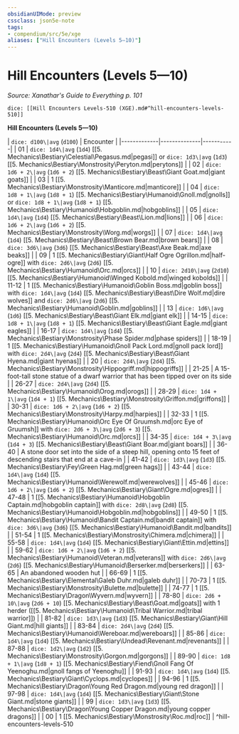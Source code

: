 ```yaml
---
obsidianUIMode: preview
cssclass: json5e-note
tags:
- compendium/src/5e/xge
aliases: ["Hill Encounters (Levels 5—10)"]
---
```

# Hill Encounters (Levels 5—10)
*Source: Xanathar's Guide to Everything p. 101* 

`dice: [[Hill Encounters Levels-510 (XGE).md#^hill-encounters-levels-510]]`

**Hill Encounters (Levels 5—10)**

| `dice: d100\|avg` (`d100`) | Encounter |
|-------------|--------------|-----------|
| 01 | `dice: 1d4\|avg` (`1d4`) [[5. Mechanics\Bestiary\Celestial\Pegasus.md|pegasi]] or `dice: 1d3\|avg` (`1d3`) [[5. Mechanics\Bestiary\Monstrosity\Peryton.md|perytons]] |
| 02 | `dice: 1d6 + 2\|avg` (`1d6 + 2`) [[5. Mechanics\Bestiary\Beast\Giant Goat.md|giant goats]] |
| 03 | 1 [[5. Mechanics\Bestiary\Monstrosity\Manticore.md|manticore]] |
| 04 | `dice: 1d8 + 1\|avg` (`1d8 + 1`) [[5. Mechanics\Bestiary\Humanoid\Gnoll.md|gnolls]] or `dice: 1d8 + 1\|avg` (`1d8 + 1`) [[5. Mechanics\Bestiary\Humanoid\Hobgoblin.md|hobgoblins]] |
| 05 | `dice: 1d4\|avg` (`1d4`) [[5. Mechanics\Bestiary\Beast\Lion.md|lions]] |
| 06 | `dice: 1d6 + 2\|avg` (`1d6 + 2`) [[5. Mechanics\Bestiary\Monstrosity\Worg.md|worgs]] |
| 07 | `dice: 1d4\|avg` (`1d4`) [[5. Mechanics\Bestiary\Beast\Brown Bear.md|brown bears]] |
| 08 | `dice: 3d6\|avg` (`3d6`) [[5. Mechanics\Bestiary\Beast\Axe Beak.md|axe beaks]] |
| 09 | 1 [[5. Mechanics\Bestiary\Giant\Half Ogre Ogrillon.md|half-ogre]] with `dice: 2d6\|avg` (`2d6`) [[5. Mechanics\Bestiary\Humanoid\Orc.md|orcs]] |
| 10 | `dice: 2d10\|avg` (`2d10`) [[5. Mechanics\Bestiary\Humanoid\Winged Kobold.md|winged kobolds]] |
| 11-12 | 1 [[5. Mechanics\Bestiary\Humanoid\Goblin Boss.md|goblin boss]] with `dice: 1d4\|avg` (`1d4`) [[5. Mechanics\Bestiary\Beast\Dire Wolf.md|dire wolves]] and `dice: 2d6\|avg` (`2d6`) [[5. Mechanics\Bestiary\Humanoid\Goblin.md|goblins]] |
| 13 | `dice: 1d6\|avg` (`1d6`) [[5. Mechanics\Bestiary\Beast\Giant Elk.md|giant elk]] |
| 14-15 | `dice: 1d8 + 1\|avg` (`1d8 + 1`) [[5. Mechanics\Bestiary\Beast\Giant Eagle.md|giant eagles]] |
| 16-17 | `dice: 1d4\|avg` (`1d4`) [[5. Mechanics\Bestiary\Monstrosity\Phase Spider.md|phase spiders]] |
| 18-19 | 1 [[5. Mechanics\Bestiary\Humanoid\Gnoll Pack Lord.md|gnoll pack lord]] with `dice: 2d4\|avg` (`2d4`) [[5. Mechanics\Bestiary\Beast\Giant Hyena.md|giant hyenas]] |
| 20 | `dice: 2d4\|avg` (`2d4`) [[5. Mechanics\Bestiary\Monstrosity\Hippogriff.md|hippogriffs]] |
| 21-25 | A 15-foot-tall stone statue of a dwarf warrior that has been tipped over on its side |
| 26-27 | `dice: 2d4\|avg` (`2d4`) [[5. Mechanics\Bestiary\Humanoid\Orog.md|orogs]] |
| 28-29 | `dice: 1d4 + 1\|avg` (`1d4 + 1`) [[5. Mechanics\Bestiary\Monstrosity\Griffon.md|griffons]] |
| 30-31 | `dice: 1d6 + 2\|avg` (`1d6 + 2`) [[5. Mechanics\Bestiary\Monstrosity\Harpy.md|harpies]] |
| 32-33 | 1 [[5. Mechanics\Bestiary\Humanoid\Orc Eye Of Gruumsh.md|orc Eye of Gruumsh]] with `dice: 2d6 + 3\|avg` (`2d6 + 3`) [[5. Mechanics\Bestiary\Humanoid\Orc.md|orcs]] |
| 34-35 | `dice: 1d4 + 3\|avg` (`1d4 + 3`) [[5. Mechanics\Bestiary\Beast\Giant Boar.md|giant boars]] |
| 36-40 | A stone door set into the side of a steep hill, opening onto 15 feet of descending stairs that end at a cave-in |
| 41-42 | `dice: 1d3\|avg` (`1d3`) [[5. Mechanics\Bestiary\Fey\Green Hag.md|green hags]] |
| 43-44 | `dice: 1d4\|avg` (`1d4`) [[5. Mechanics\Bestiary\Humanoid\Werewolf.md|werewolves]] |
| 45-46 | `dice: 1d6 + 2\|avg` (`1d6 + 2`) [[5. Mechanics\Bestiary\Giant\Ogre.md|ogres]] |
| 47-48 | 1 [[5. Mechanics\Bestiary\Humanoid\Hobgoblin Captain.md|hobgoblin captain]] with `dice: 2d8\|avg` (`2d8`) [[5. Mechanics\Bestiary\Humanoid\Hobgoblin.md|hobgoblins]] |
| 49-50 | 1 [[5. Mechanics\Bestiary\Humanoid\Bandit Captain.md|bandit captain]] with `dice: 3d6\|avg` (`3d6`) [[5. Mechanics\Bestiary\Humanoid\Bandit.md|bandits]] |
| 51-54 | 1 [[5. Mechanics\Bestiary\Monstrosity\Chimera.md|chimera]] |
| 55-58 | `dice: 1d4\|avg` (`1d4`) [[5. Mechanics\Bestiary\Giant\Ettin.md|ettins]] |
| 59-62 | `dice: 1d6 + 2\|avg` (`1d6 + 2`) [[5. Mechanics\Bestiary\Humanoid\Veteran.md|veterans]] with `dice: 2d6\|avg` (`2d6`) [[5. Mechanics\Bestiary\Humanoid\Berserker.md|berserkers]] |
| 63-65 | An abandoned wooden hut |
| 66-69 | 1 [[5. Mechanics\Bestiary\Elemental\Galeb Duhr.md|galeb duhr]] |
| 70-73 | 1 [[5. Mechanics\Bestiary\Monstrosity\Bulette.md|bulette]] |
| 74-77 | 1 [[5. Mechanics\Bestiary\Dragon\Wyvern.md|wyvern]] |
| 78-80 | `dice: 2d6 + 10\|avg` (`2d6 + 10`) [[5. Mechanics\Bestiary\Beast\Goat.md|goats]] with 1 herder ([[5. Mechanics\Bestiary\Humanoid\Tribal Warrior.md|tribal warrior]]) |
| 81-82 | `dice: 1d3\|avg` (`1d3`) [[5. Mechanics\Bestiary\Giant\Hill Giant.md|hill giants]] |
| 83-84 | `dice: 2d4\|avg` (`2d4`) [[5. Mechanics\Bestiary\Humanoid\Wereboar.md|wereboars]] |
| 85-86 | `dice: 1d4\|avg` (`1d4`) [[5. Mechanics\Bestiary\Undead\Revenant.md|revenants]] |
| 87-88 | `dice: 1d2\|avg` (`1d2`) [[5. Mechanics\Bestiary\Monstrosity\Gorgon.md|gorgons]] |
| 89-90 | `dice: 1d8 + 1\|avg` (`1d8 + 1`) [[5. Mechanics\Bestiary\Fiend\Gnoll Fang Of Yeenoghu.md|gnoll fangs of Yeenoghu]] |
| 91-93 | `dice: 1d4\|avg` (`1d4`) [[5. Mechanics\Bestiary\Giant\Cyclops.md|cyclopes]] |
| 94-96 | 1 [[5. Mechanics\Bestiary\Dragon\Young Red Dragon.md|young red dragon]] |
| 97-98 | `dice: 1d4\|avg` (`1d4`) [[5. Mechanics\Bestiary\Giant\Stone Giant.md|stone giants]] |
| 99 | `dice: 1d3\|avg` (`1d3`) [[5. Mechanics\Bestiary\Dragon\Young Copper Dragon.md|young copper dragons]] |
| 00 | 1 [[5. Mechanics\Bestiary\Monstrosity\Roc.md|roc]] |
^hill-encounters-levels-510